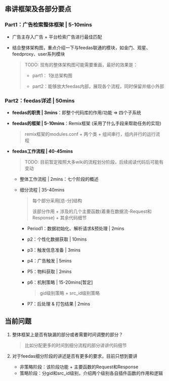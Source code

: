 ## 串讲框架及各部分要点

### Part1：广告检索整体框架 | 5-10mins

* 广告主存入广告 + 平台检索广告进行最佳匹配

* 结合整体架构图，重点介绍一下与feedas联通的模块，如金门、观星、feedproxy、user系列模块

  > TODO: 现有的整体架构图可能需要重画，最好的效果是：
  >
  > * part1： 1张总架构图
  >
  > * part2：能够放大feedas内部，展现各个流程，同时保留并缩小外部

### Part2：feedas详述 | 50mins

* **feedas的职责 | 3mins**：即整个代码库的作用/功能 => 四个子系统 

* **feedas的框架 | 5-10mins**：Remix框架 (采用了什么手段来帮助任务的实现) 

  > remix框架的modules.conf + 两个类 + 组间串行，组内并行的运行流程

* **feedas工作流程  | 40-45mins** 

  > TODO: 目前暂定按照大多wiki的流程划分阶段，后续阅读代码后可能有变动

  * 整体工作流程 | 2mins：七个阶段的概述

  * 细分流程 | 35-40mins

    > 每个部分采用[总-分]结构
    >
    > 该部分作用 + 涉及的几个主要函数(着重在数据流-Request和Response) + 其余代码细节

    * Period1：数据初始化、解析请求&预处理 | 2mins

    * p2：个性化数据获取 | 10mins

    * p3：触发信息准备 | 3mins

    * p4：广告触发 | 5mins

    * P5：物料获取 | 2mins

    * p6：机制策略 | 15-20mins[暂定]

      > gid级别策略 + src_id级别策略

    * P7：后处理 & 打包结果 | 2mins

## 当前问题

1. 整体框架上是否有缺漏的部分或者需要时间调整的部分？

   > 比如分配更多的时间到细分流程的部分讲讲代码细节

2. 对于feedas细分阶段的讲述是否有更多的要求，目前只想到要讲

   * 非策略阶段：该阶段功能 + 主要函数的Request和Response
   * 策略阶段：分gid和src_id级别，介绍两个级别各自插件函数的作用和逻辑